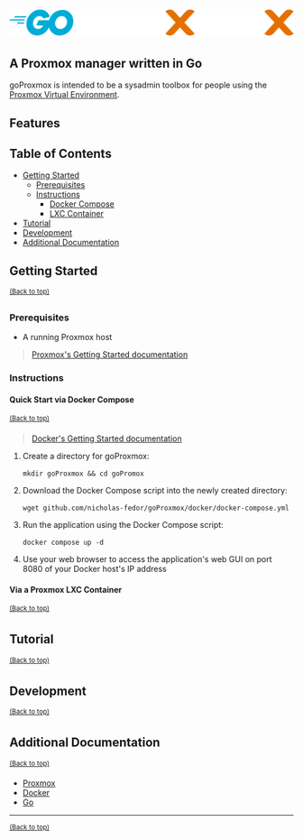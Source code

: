# ![Banner](/assets/images/banner.svg)

## A Proxmox manager written in Go

goProxmox is intended to be a sysadmin toolbox for people using the [Proxmox
Virtual Environment](https://www.proxmox.com/en/proxmox-virtual-environment/overview).

## Features

## Table of Contents

- [Getting Started](#getting-started)
  - [Prerequisites](#prerequisites)
  - [Instructions](#instructions)
    - [Docker Compose](#quick-start-via-docker-compose)
    - [LXC Container](#via-a-proxmox-lxc-container)
- [Tutorial](#tutorial)
- [Development](#development)
- [Additional Documentation](#additional-documentation)

## Getting Started
<sup>[(Back to top)](#table-of-contents)</sup>

### Prerequisites

- A running Proxmox host

> [Proxmox's Getting Started documentation](https://www.proxmox.com/en/proxmox-virtual-environment/get-started)

### Instructions

#### Quick Start via Docker Compose
<sup>[(Back to top)](#table-of-contents)</sup>

> [Docker's Getting Started documentation](https://docs.docker.com/get-started/)

1. Create a directory for goProxmox:

    ```console
    mkdir goProxmox && cd goPromox
    ```

2. Download the Docker Compose script into the newly created directory:

    ```console
    wget github.com/nicholas-fedor/goProxmox/docker/docker-compose.yml
    ```

3. Run the application using the Docker Compose script:

    ```console
    docker compose up -d
    ```

4. Use your web browser to access the application's web GUI on port 8080 of your
   Docker host's IP address

#### Via a Proxmox LXC Container
<sup>[(Back to top)](#table-of-contents)</sup>

## Tutorial
<sup>[(Back to top)](#table-of-contents)</sup>

## Development
<sup>[(Back to top)](#table-of-contents)</sup>

## Additional Documentation
<sup>[(Back to top)](#table-of-contents)</sup>

- [Proxmox](https://pve.proxmox.com/pve-docs/)
- [Docker](https://docs.docker.com/manuals/)
- [Go](https://go.dev/doc/)

---
<sup>[(Back to top)](#table-of-contents)</sup>
